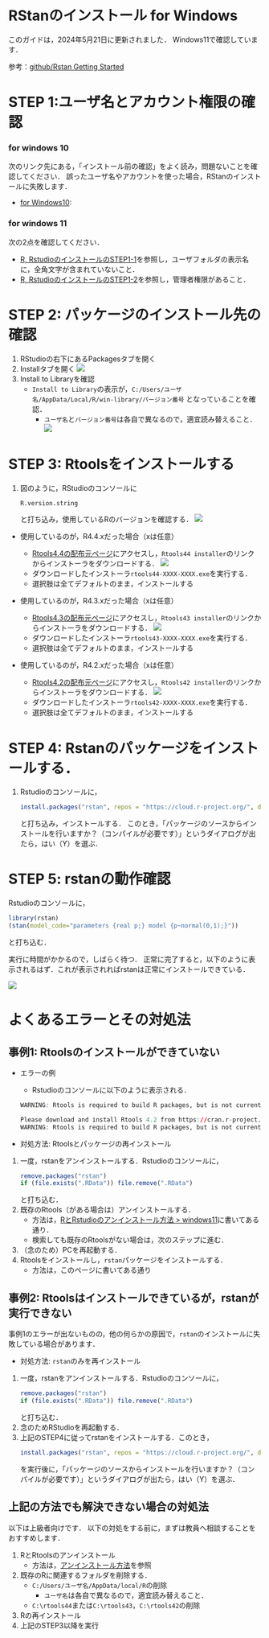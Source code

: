 # RStanのインストール for Windows

このガイドは，2024年5月21日に更新されました．
Windows11で確認しています．

参考：[github/Rstan Getting Started](https://github.com/stan-dev/rstan/wiki/RStan-Getting-Started)


# STEP 1:ユーザ名とアカウント権限の確認

### for windows 10

次のリンク先にある，「インストール前の確認」をよく読み，問題ないことを確認してください．
誤ったユーザ名やアカウントを使った場合，RStanのインストールに失敗します．

- [for Windows10](https://github.com/yyamnk/DataAnalysis/blob/master/install/windows10.md#%E3%82%A4%E3%83%B3%E3%82%B9%E3%83%88%E3%83%BC%E3%83%AB%E5%89%8D%E3%81%AE%E7%A2%BA%E8%AA%8D): 

### for windows 11

次の2点を確認してください．

- [R, RstudioのインストールのSTEP1-1](https://github.com/yyamnk/DataAnalysis/blob/master/install/windows11_2023.md#step-1-%E3%82%A4%E3%83%B3%E3%82%B9%E3%83%88%E3%83%BC%E3%83%AB%E5%89%8D%E3%81%AE%E6%BA%96%E5%82%99)を参照し，ユーザフォルダの表示名に，全角文字が含まれていないこと．
- [R, RstudioのインストールのSTEP1-2](https://github.com/yyamnk/DataAnalysis/blob/master/install/windows11_2023.md#step-1-2-%E7%AE%A1%E7%90%86%E8%80%85%E6%A8%A9%E9%99%90%E3%81%AE%E7%A2%BA%E8%AA%8D%E3%81%A8%E5%A4%89%E6%9B%B4)を参照し，管理者権限があること．


# STEP 2: パッケージのインストール先の確認

1. RStudioの右下にあるPackagesタブを開く
2. Installタブを開く
    ![](./win_step1.png?raw=true)
3. Install to Libraryを確認
    - `Install to Library`の表示が，`C:/Users/ユーザ名/AppData/Local/R/win-library/バージョン番号` となっていることを確認．
        - `ユーザ名`と`バージョン番号`は各自で異なるので，適宜読み替えること．
    ![](./win_step2.png?raw=true)


# STEP 3: Rtoolsをインストールする

1. 図のように，RStudioのコンソールに
    ```r
    R.version.string
    ```
    と打ち込み，使用しているRのバージョンを確認する．
    ![](check_Rversion.png)

- 使用しているのが，R4.4.xだった場合（xは任意）
    - [Rtools4.4の配布元ページ](https://cran.r-project.org/bin/windows/Rtools/rtools44/rtools.html)にアクセスし，`Rtools44 installer`のリンクからインストーラをダウンロードする．
        ![](./rtools44.png?raw=true)
    - ダウンロードしたインストーラ`rtools44-XXXX-XXXX.exe`を実行する．
    - 選択肢は全てデフォルトのまま，インストールする

- 使用しているのが，R4.3.xだった場合（xは任意）
    - [Rtools4.3の配布元ページ](https://cran.r-project.org/bin/windows/Rtools/rtools43/rtools.html)にアクセスし，`Rtools43 installer`のリンクからインストーラをダウンロードする．
        ![](./rtools43.png?raw=true)
    - ダウンロードしたインストーラ`rtools43-XXXX-XXXX.exe`を実行する．
    - 選択肢は全てデフォルトのまま，インストールする

- 使用しているのが，R4.2.xだった場合（xは任意）
    - [Rtools4.2の配布元ページ](https://cran.r-project.org/bin/windows/Rtools/rtools42/rtools.html)にアクセスし，`Rtools42 installer`のリンクからインストーラをダウンロードする．
        ![](./rtools42.png?raw=true)
    - ダウンロードしたインストーラ`rtools42-XXXX-XXXX.exe`を実行する．
    - 選択肢は全てデフォルトのまま，インストールする


# STEP 4: Rstanのパッケージをインストールする．

1. Rstudioのコンソールに，
    ```r
    install.packages("rstan", repos = "https://cloud.r-project.org/", dependencies = TRUE)
    ```
    と打ち込み，インストールする．
    このとき，「パッケージのソースからインストールを行いますか？（コンパイルが必要です）」というダイアログが出たら，はい（Y）を選ぶ．

# STEP 5: rstanの動作確認

Rstudioのコンソールに，
```r
library(rstan)
(stan(model_code="parameters {real p;} model {p~normal(0,1);}"))
```
と打ち込む．

実行に時間がかかるので，しばらく待つ．
正常に完了すると，以下のように表示されるはず．これが表示されればrstanは正常にインストールできている．

![](./win_step5-2.png?raw=true)



# よくあるエラーとその対処法

## 事例1: Rtoolsのインストールができていない

- エラーの例
    - Rstudioのコンソールに以下のように表示される．
    ```r
    WARNING: Rtools is required to build R packages, but is not currently installed.

    Please download and install Rtools 4.2 from https://cran.r-project.org/bin/windows/Rtools/ or https://www.r-project.org/nosvn/winutf8/ucrt3/.
    WARNING: Rtools is required to build R packages, but is not currently installed.
    ```

- 対処方法: Rtoolsとパッケージの再インストール

1. 一度，rstanをアンインストールする．Rstudioのコンソールに，
    ```r
    remove.packages("rstan")
    if (file.exists(".RData")) file.remove(".RData")
    ```
    と打ち込む．
2. 既存のRtools（がある場合は）アンインストールする．
    - 方法は，[RとRstudioのアンインストール方法 > windows11](https://github.com/yyamnk/DataAnalysis/blob/master/uninstall/windows11.md)に書いてある通り．
    - 検索しても既存のRtoolsがない場合は，次のステップに進む．
3. （念のため）PCを再起動する．
4. Rtoolsをインストールし，`rstan`パッケージをインストールする．
    - 方法は，このページに書いてある通り


## 事例2: Rtoolsはインストールできているが，rstanが実行できない

事例1のエラーが出ないものの，他の何らかの原因で，`rstan`のインストールに失敗している場合があります．

- 対処方法: `rstan`のみを再インストール

1. 一度，rstanをアンインストールする．Rstudioのコンソールに，
    ```r
    remove.packages("rstan")
    if (file.exists(".RData")) file.remove(".RData")
    ```
    と打ち込む．
2. 念のためRStudioを再起動する．
3. 上記のSTEP4に従ってrstanをインストールする．このとき，
    ```r
    install.packages("rstan", repos = "https://cloud.r-project.org/", dependencies = TRUE)
    ```
    を実行後に，「パッケージのソースからインストールを行いますか？（コンパイルが必要です）」というダイアログが出たら，はい（Y）を選ぶ．


## 上記の方法でも解決できない場合の対処法

以下は上級者向けです．
以下の対処をする前に，まずは教員へ相談することをおすすめします．

1. RとRtoolsのアンインストール
    - 方法は，[アンインストール方法](../uninstall/readme.md)を参照
2. 既存のRに関連するフォルダを削除する．
    - `C:/Users/ユーザ名/AppData/local/R`の削除
        - `ユーザ名`は各自で異なるので，適宜読み替えること．
    - `C:\rtools44`または`C:\rtools43`，`C:\rtools42`の削除
3. Rの再インストール
4. 上記のSTEP3以降を実行
